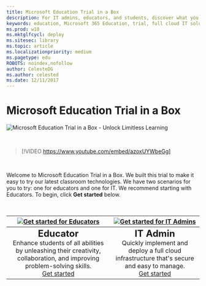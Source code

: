 ```yaml
---
title: Microsoft Education Trial in a Box
description: For IT admins, educators, and students, discover what you can do with Microsoft 365 Education. Try it out with our Trial in a Box program. 
keywords: education, Microsoft 365 Education, trial, full cloud IT solution, school, deploy, setup, IT admin, educator, student, explore, Trial in a Box
ms.prod: w10
ms.mktglfcycl: deploy
ms.sitesec: library
ms.topic: article
ms.localizationpriority: medium
ms.pagetype: edu
ROBOTS: noindex,nofollow
author: CelesteDG
ms.author: celested
ms.date: 12/11/2017
---
```


# Microsoft Education Trial in a Box

![Microsoft Education Trial in a Box - Unlock Limitless Learning](images/Unlock-Limitless-Learning.png)

</br>

> [!VIDEO https://www.youtube.com/embed/azoxUYWbeGg]

</br>

Welcome to Microsoft Education Trial in a Box. We built this trial to make it easy to try our latest classroom technologies. We have two scenarios for you to try: one for educators and one for IT. We recommend starting with Educators. To begin, click **Get started** below. 

</br>

| [![Get started for Educators](images/teacher_rotated_resized.png)](educator-tib-get-started.md) | [![Get started for IT Admins](images/itadmin_rotated_resized.png)](itadmin-tib-get-started.md) |
| :---: | :---: | 
| <span style="font-size: 1.5em">**Educator**</span></br>Enhance students of all abilities by unleashing their creativity, collaboration, and improving problem-solving skills. </br>[Get started](educator-tib-get-started.md) | <span style="font-size: 1.5em">**IT Admin**</span></br>Quickly implement and deploy a full cloud infrastructure that's secure and easy to manage. </br> [Get started](itadmin-tib-get-started.md) |



